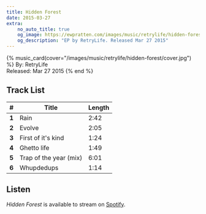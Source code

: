 ```yaml
---
title: Hidden Forest
date: 2015-03-27
extra:
    no_auto_title: true
    og_image: https://ewpratten.com/images/music/retrylife/hidden-forest/cover.jpg
    og_description: "EP by RetryLife. Released Mar 27 2015"
---
```



{% music_card(cover="/images/music/retrylife/hidden-forest/cover.jpg") %}
By: RetryLife<br>
Released: Mar 27 2015
{% end %}

## Track List

|   #   | Title                  | Length |
|:-----:|------------------------|--------|
| **1** | Rain                   | 2:42   |
| **2** | Evolve                 | 2:05   |
| **3** | First of it's kind     | 1:24   |
| **4** | Ghetto life            | 1:49   |
| **5** | Trap of the year (mix) | 6:01   |
| **6** | Whupdedups             | 1:14   |

## Listen

*Hidden Forest* is available to stream on [Spotify](https://open.spotify.com/album/2qrNBI4HkvUhOPj9Z4Hw2N).
